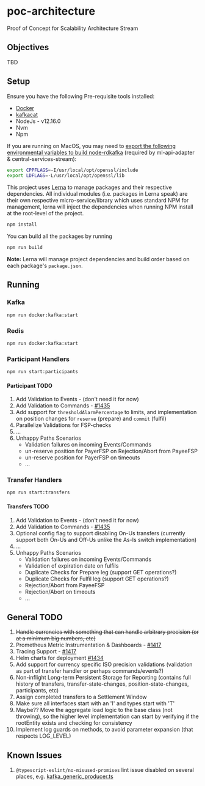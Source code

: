 # poc-architecture

Proof of Concept for Scalability Architecture Stream

## Objectives

TBD

## Setup

Ensure you have the following Pre-requisite tools installed:
- [Docker](https://docs.docker.com/get-docker/)
- [kafkacat](https://github.com/edenhill/kafkacat#install)
- NodeJs - v12.16.0
- Nvm
- Npm

If you are running on MacOS, you may need to [export the following environmental variables to build node-rdkafka](https://github.com/Blizzard/node-rdkafka#mac-os-high-sierra--mojave) (required by ml-api-adapter & central-services-stream):

```bash
export CPPFLAGS=-I/usr/local/opt/openssl/include
export LDFLAGS=-L/usr/local/opt/openssl/lib
```

This project uses [Lerna](https://lerna.js.org/) to manage packages and their respective dependencies. All individual modules (i.e. packages in Lerna speak) are their own respective micro-service/library which uses standard NPM for management, lerna will inject the dependencies when running NPM install at the root-level of the project.

```sh
npm install
```

You can build all the packages by running

```sh
npm run build
```

**Note:** Lerna will manage project dependencies and build order based on each package's `package.json`.

## Running

### Kafka

```sh
npm run docker:kafka:start
```
### Redis

```sh
npm run docker:kafka:start
```

### Participant Handlers

```sh
npm run start:participants
```

#### Participant TODO

1. Add Validation to Events - (don't need it for now)
2. Add Validation to Commands - [#1435](https://github.com/mojaloop/project/issues/1435)
4. Add support for `thresholdAlarmPercentage` to limits, and implementation on position changes for `reserve` (prepare) and `commit` (fulfil)
5. Parallelize Validations for FSP-checks
6. ...
7. Unhappy Paths Scenarios
    - Validation failures on incoming Events/Commands
    - un-reserve position for PayerFSP on Rejection/Abort from PayeeFSP
    - un-reserve position for PayerFSP on timeouts
    - ...

### Transfer Handlers

```sh
npm run start:transfers
```

#### Transfers TODO

1. Add Validation to Events - (don't need it for now)
2. Add Validation to Commands - [#1435](https://github.com/mojaloop/project/issues/1435)
3. Optional config flag to support disabling On-Us transfers (currently support both On-Us and Off-Us unlike the As-Is switch implementation)
4. ...
5. Unhappy Paths Scenarios
    - Validation failures on incoming Events/Commands
    - Validation of expiration date on fulfils
    - Duplicate Checks for Prepare leg (support GET operations?)
    - Duplicate Checks for Fulfil leg (support GET operations?)
    - Rejection/Abort from PayeeFSP
    - Rejection/Abort on timeouts
    - ...


## General TODO

1. ~~Handle currencies with something that can handle arbitrary precision (or at a minimum big numbers, etc)~~
2. Prometheus Metric Instrumentation & Dashboards - [#1417](https://github.com/mojaloop/project/issues/1417)
3. Tracing Support - [#1417](https://github.com/mojaloop/project/issues/1417)
4. Helm charts for deployment [#1434](https://github.com/mojaloop/project/issues/1434)
5. Add support for currency specific ISO precision validations (validation as part of transfer handler or perhaps commands/events?)
6. Non-inflight Long-term Persistent Storage for Reporting (contains full history of transfers, transfer-state-changes, position-state-changes, participants, etc)
7. Assign completed transfers to a Settlement Window
8. Make sure all interfaces start with an 'I' and types start with 'T'
9. Maybe?? Move the aggregate load logic to the base class (not throwing), so the higher level implementation can start by verifying if the rootEntity exists and checking for consistency
10. Implement log guards on methods, to avoid parameter expansion (that respects LOG_LEVEL)

## Known Issues

1. `@typescript-eslint/no-misused-promises` lint issue disabled on several places, e.g. [kafka_generic_producer.ts](./modules/libInfrastructure/src/kafka_generic_producer.ts)
